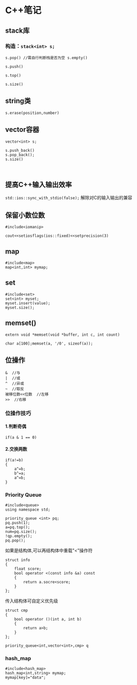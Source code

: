 # C++笔记

## stack库

### 构造：`stack<int> s;`

`s.pop() //需自行判断栈是否为空 s.empty()`

`s.push()`

`s.top()`

`s.size()`


## string类

`s.erase(position,number)`

## vector容器

```
vector<int> s;

s.push_back()
s.pop_back();
s.size()



```

## 提高C++输入输出效率

`std::ios::sync_with_stdio(false);` 解除对C的输入输出的兼容

## 保留小数位数

```
#include<iomanip>

cout<<setiosflags(ios::fixed)<<setprecision(3)
```



## map
```
#include<map>
map<int,int> mymap;
```

## set
```
#include<set>
set<int> myset;
myset.insert(value);
myset.size();
```


## memset()

`extern void *memset(void *buffer, int c, int count) `

`char a[100];memset(a, '/0', sizeof(a));`


## 位操作

```
&  //与
|  //或
^  //异或
~  //取反
被移位数<<位数  //左移
>>  //右移

```

### 位操作技巧

#### 1.判断奇偶
`if(a & 1 == 0)`

#### 2.交换两数
```
if(a!=b)
{
	a^=b;
	b^=a;
	a^=b;
}
```

### Priority Queue

```
#include<queue>
using namespace std;

priority_queue <int> pq;
pq.push(1);
a=pq.top();
num=pq.size();
!qp.empty();
pq.pop();
```

如果是结构体,可以再结构体中重载"<"操作符

```
struct info
{
	float score;
	bool operator <(const info &a) const
	{
		return a.socre<score;
	}
};
```

传入结构体可自定义优先级

```
struct cmp
{
	bool operator ()(int a, int b)
	{
		return a>b;
	}
};

priority_queue<int,vector<int>,cmp> q

```

### hash_map

```
#include<hash_map>
hash_map<int,string> mymap;
mymap[key]="data";
```

